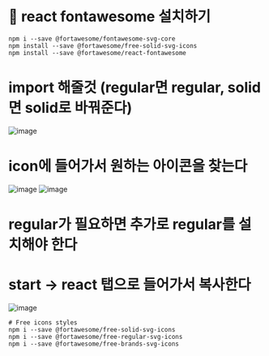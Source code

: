 # 🐬 react fontawesome 설치하기

```
npm i --save @fortawesome/fontawesome-svg-core
npm install --save @fortawesome/free-solid-svg-icons
npm install --save @fortawesome/react-fontawesome
```
# import 해줄것 (regular면 regular, solid면 solid로 바꿔준다)
![image](https://github.com/sonahyeonn/myreact/assets/147791395/2086199e-794f-4c48-98e2-e06d0c5fe161)

# icon에 들어가서 원하는 아이콘을 찾는다

![image](https://github.com/sonahyeonn/myreact/assets/147791395/e549294a-e195-473f-a635-ade2e067e9cb)
![image](https://github.com/sonahyeonn/myreact/assets/147791395/1fc39185-ace0-4e0f-8607-6d8ed0d34844)

# regular가 필요하면 추가로 regular를 설치해야 한다
# start -> react 탭으로 들어가서 복사한다

![image](https://github.com/sonahyeonn/myreact/assets/147791395/d56cfc2c-cf57-41e5-b557-980897935b97)

```
# Free icons styles
npm i --save @fortawesome/free-solid-svg-icons
npm i --save @fortawesome/free-regular-svg-icons
npm i --save @fortawesome/free-brands-svg-icons
```

